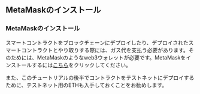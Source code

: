 ## MetaMaskのインストール

### MetaMaskのインストール

スマートコントラクトをブロックチェーンにデプロイしたり、デプロイされたスマートコントラクトとやり取りする際には、ガス代を支払う必要があります。そのためには、MetaMaskのようなweb3ウォレットが必要です。MetaMaskをインストールするには[こちら](https://metamask.io/)をクリックしてください。

また、このチュートリアルの後半でコントラクトをテストネットにデプロイするために、テストネット用のETHも入手しておくことをお勧めします。